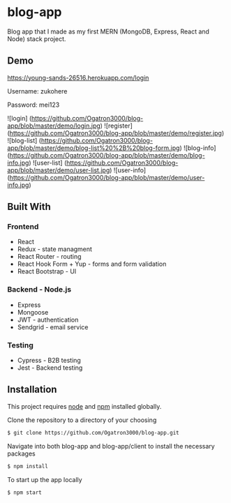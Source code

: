 # blog-app

Blog app that I made as my first MERN (MongoDB, Express, React and Node) stack project.

## Demo

https://young-sands-26516.herokuapp.com/login

Username: zukohere

Password: mei123

![login] (https://github.com/Ogatron3000/blog-app/blob/master/demo/login.jpg)
![register] (https://github.com/Ogatron3000/blog-app/blob/master/demo/register.jpg)
![blog-list] (https://github.com/Ogatron3000/blog-app/blob/master/demo/blog-list%20%2B%20blog-form.jpg)
![blog-info] (https://github.com/Ogatron3000/blog-app/blob/master/demo/blog-info.jpg)
![user-list] (https://github.com/Ogatron3000/blog-app/blob/master/demo/user-list.jpg)
![user-info] (https://github.com/Ogatron3000/blog-app/blob/master/demo/user-info.jpg)

## Built With

### Frontend

* React
* Redux - state managment
* React Router - routing
* React Hook Form + Yup - forms and form validation
* React Bootstrap - UI

### Backend - Node.js

* Express
* Mongoose
* JWT - authentication
* Sendgrid - email service

### Testing

* Cypress - B2B testing
* Jest - Backend testing

## Installation

This project requires [node](http://nodejs.org) and [npm](https://npmjs.com) installed globally. 

Clone the repository to a directory of your choosing

```sh
$ git clone https://github.com/Ogatron3000/blog-app.git
```
Navigate into both blog-app and blog-app/client to install the necessary packages

```sh
$ npm install 
```
To start up the app locally

```sh
$ npm start
```
